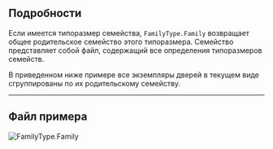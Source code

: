 ## Подробности
Если имеется типоразмер семейства, `FamilyType.Family` возвращает общее родительское семейство этого типоразмера. Семейство представляет собой файл, содержащий все определения типоразмеров семейств.

В приведенном ниже примере все экземпляры дверей в текущем виде сгруппированы по их родительскому семейству.
___
## Файл примера

![FamilyType.Family](./Revit.Elements.FamilyType.Family_img.jpg)
